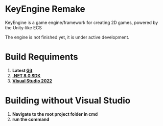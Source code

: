 # KeyEngine Remake
KeyEngine is a game engine/framework for creating 2D games, powered by the Unity-like ECS

The engine is not finished yet, it is under active development.

# Build Requiments
1. **Latest [Git](https://git-scm.com/downloads)**
2. **[.NET 8.0 SDK](https://dotnet.microsoft.com/en-us/download/dotnet/8.0)**
3. **[Visual Studio 2022](https://visualstudio.microsoft.com/downloads/)**

# Building without Visual Studio
1. **Navigate to the root project folder in cmd**
1. **run the command**
